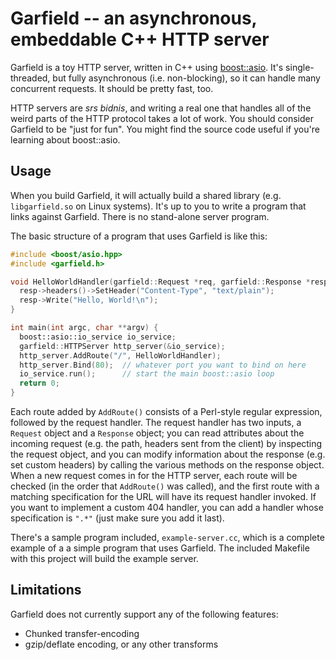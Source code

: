 Garfield -- an asynchronous, embeddable C++ HTTP server
=======================================================

Garfield is a toy HTTP server, written in C++ using
[boost::asio](www.boost.org/libs/asio). It's single-threaded, but fully
asynchronous (i.e. non-blocking), so it can handle many concurrent requests. It
should be pretty fast, too.

HTTP servers are *srs bidnis*, and writing a real one that handles all of the
weird parts of the HTTP protocol takes a lot of work. You should consider
Garfield to be "just for fun". You might find the source code useful if you're
learning about boost::asio.

Usage
-----

When you build Garfield, it will actually build a shared library
(e.g. `libgarfield.so` on Linux systems). It's up to you to write a program that
links against Garfield. There is no stand-alone server program.

The basic structure of a program that uses Garfield is like this:

```c++
#include <boost/asio.hpp>
#include <garfield.h>

void HelloWorldHandler(garfield::Request *req, garfield::Response *resp) {
  resp->headers()->SetHeader("Content-Type", "text/plain");
  resp->Write("Hello, World!\n");
}

int main(int argc, char **argv) {
  boost::asio::io_service io_service;
  garfield::HTTPServer http_server(&io_service);
  http_server.AddRoute("/", HelloWorldHandler);
  http_server.Bind(80);  // whatever port you want to bind on here
  io_service.run();      // start the main boost::asio loop
  return 0;
}
```

Each route added by `AddRoute()` consists of a Perl-style regular expression,
followed by the request handler. The request handler has two inputs, a `Request`
object and a `Response` object; you can read attributes about the incoming
request (e.g. the path, headers sent from the client) by inspecting the request
object, and you can modify information about the response (e.g. set custom
headers) by calling the various methods on the response object.  When a new
request comes in for the HTTP server, each route will be checked (in the order
that `AddRoute()` was called), and the first route with a matching specification
for the URL will have its request handler invoked. If you want to implement a
custom 404 handler, you can add a handler whose specification is `".*"` (just
make sure you add it last).

There's a sample program included, `example-server.cc`, which is a complete
example of a a simple program that uses Garfield. The included Makefile with
this project will build the example server.

Limitations
-----------

Garfield does not currently support any of the following features:

* Chunked transfer-encoding
* gzip/deflate encoding, or any other transforms
